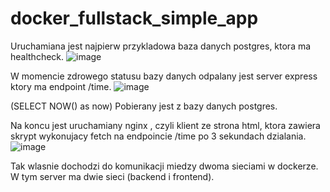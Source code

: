 # docker_fullstack_simple_app

Uruchamiana jest najpierw przykladowa baza danych postgres, ktora ma healthcheck. 
![image](https://github.com/user-attachments/assets/ae4d9a6a-8855-41cf-a754-bc0e10012adc)

W momencie zdrowego statusu bazy danych odpalany jest server express ktory ma endpoint /time. 
![image](https://github.com/user-attachments/assets/7eaa01d8-6ebd-4c47-a8c0-4c66f1c57cb0)

(SELECT NOW() as now) Pobierany jest z bazy danych postgres.

Na koncu jest uruchamiany nginx , czyli klient ze strona html, ktora zawiera skrypt wykonujacy fetch na endpoincie /time po 3 sekundach dzialania.
![image](https://github.com/user-attachments/assets/22a96e2e-4acc-4eaa-a57d-ee9f1606eb1f)

Tak wlasnie dochodzi do komunikacji miedzy dwoma sieciami w dockerze. W tym server ma dwie sieci (backend i frontend).
